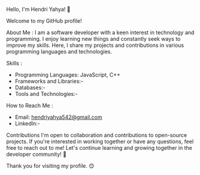 Hello, I'm Hendri Yahya! 👋

Welcome to my GitHub profile!

About Me :
I am a software developer with a keen interest in technology and programming. I enjoy learning new things and constantly seek ways to improve my skills. Here, I share my projects and contributions in various programming languages and technologies.

Skills :
- Programming Languages: JavaScript, C++
- Frameworks and Libraries:-
- Databases:-
- Tools and Technologies:-
  
How to Reach Me :
- Email: hendriyahya542@gmail.com
- LinkedIn:-

Contributions
I'm open to collaboration and contributions to open-source projects. If you're interested in working together or have any questions, feel free to reach out to me!
Let's continue learning and growing together in the developer community! 🚀

Thank you for visiting my profile. 😊
